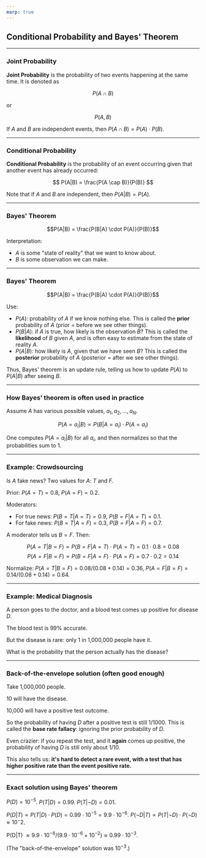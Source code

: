 ```yaml
---
marp: true
---
```


## Conditional Probability and Bayes' Theorem

---

### Joint Probability

**Joint Probability** is the probability of two events happening at the same time. It is denoted as 

$$P(A \cap B)$$ 

or 

$$P(A, B)$$

If $A$ and $B$ are independent events, then $P(A \cap B) = P(A) \cdot P(B)$.

---

### Conditional Probability 

**Conditional Probability** is the probability of an event occurring given that another event has already occurred:

$$ P(A|B) = \frac{P(A \cap B)}{P(B)} $$

Note that if $A$ and $B$ are independent, then $P(A|B) = P(A)$.

---

### Bayes' Theorem

$$P(A|B) = \frac{P(B|A) \cdot P(A)}{P(B)}$$

Interpretation:

* $A$ is some "state of reality" that we want to know about.
* $B$ is some observation we can make.

---

### Bayes' Theorem

$$P(A|B) = \frac{P(B|A) \cdot P(A)}{P(B)}$$

Use: 

* $P(A)$: probability of $A$ if we know nothing else.  This is called the **prior** probability of $A$ (prior = before we see other things).
* $P(B|A)$: if $A$ is true, how likely is the observation $B$?  This is called the **likelihood** of $B$ given $A$, and is often easy to estimate from the state of reality $A$. 
* $P(A|B)$: how likely is $A$, given that we have seen $B$? This is called the **posterior** probability of $A$ (posterior = after we see other things).

Thus, Bayes' theorem is an update rule, telling us how to update $P(A)$ to $P(A|B)$ after seeing $B$.

---

### How Bayes' theorem is often used in practice

Assume $A$ has various possible values, $a_1, a_2, \ldots, a_N$. 

$$P(A = a_i | B) \propto P(B|A=a_i) \cdot P(A=a_i)$$

One computes $P(A = a_i | B)$ for all $a_i$, and then normalizes so that the probabilities sum to 1.

---

### Example: Crowdsourcing

Is $A$ fake news?  Two values for $A$: $T$ and $F$. 

Prior: $P(A=T) = 0.8$, $P(A=F) = 0.2$.

Moderators: 

* For true news: $P(B=T|A=T) = 0.9$, $P(B=F|A=T) = 0.1$.
* For fake news: $P(B=T|A=F) = 0.3$, $P(B=F|A=F) = 0.7$.

A moderator tells us $B=F$.  Then: 

$$P(A=T|B=F) \propto P(B=F|A=T) \cdot P(A=T) = 0.1 \cdot 0.8 = 0.08$$
$$P(A=F|B=F) \propto P(B=F|A=F) \cdot P(A=F) = 0.7 \cdot 0.2 = 0.14$$

Normalize: $P(A=T|B=F) = 0.08/(0.08+0.14) = 0.36$, $P(A=F|B=F) = 0.14/(0.08+0.14) = 0.64$.

---

### Example: Medical Diagnosis

A person goes to the doctor, and a blood test comes up positive for disease $D$. 

The blood test is 99% accurate.

But the disease is rare: only 1 in 1,000,000 people have it.

What is the probability that the person actually has the disease?

---

### Back-of-the-envelope solution (often good enough)

Take 1,000,000 people. 

10 will have the disease. 

10,000 will have a positive test outcome. 

So the probability of having $D$ after a positive test is still 1/1000. 
This is called the **base rate fallacy**: ignoring the prior probability of $D$.

Even crazier: if you repeat the test, and it **again** comes up positive, the probability of having $D$ is still only about 1/10.

This also tells us: **it's hard to detect a rare event, with a test that has higher positive rate than the event positive rate.**

---

### Exact solution using Bayes' theorem

$P(D) = 10^{-5}$. 
$P(T|D) = 0.99$.
$P(T|\neg D) = 0.01$.

$P(D|T) \propto P(T|D) \cdot P(D) = 0.99 \cdot 10^{-5} = 9.9 \cdot 10^{-6}$.
$P(\neg D|T) \propto P(T|\neg D) \cdot P(\neg D) \approx 10^-2$.

P(D|T) $\approx 9.9 \cdot 10^{-6}/(9.9 \cdot 10^{-6} + 10^{-2}) \approx 0.99 \cdot 10^{-3}$.

(The "back-of-the-envelope" solution was $10^{-3}$.)




